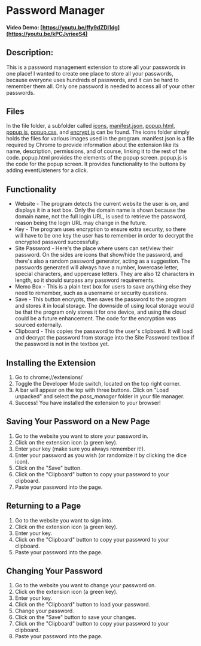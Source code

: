 # Password Manager
#### Video Demo:  [https://youtu.be/ffy9dZDl1dg](https://youtu.be/kPCJvrieeS4)
## Description:
This is a password management extension to store all your passwords in one place! I wanted to create one place to store all your passwords, because everyone uses hundreds of passwords, and it can be hard to remember them all. Only one password is needed to access all of your other passwords.

## Files
In the file folder, a subfolder called [icons](icons), [manifest.json](manifest.json), [popup.html](popup.html), [popup.js](popup.js), [popup.css](popup.css), and [encrypt.js](encrypt.js) can be found. The icons folder simply holds the files for various images used in the program. manifest.json is a file required by Chrome to provide information about the extension like its name, description, permissions, and of course, linking it to the rest of the code. popup.html provides the elements of the popup screen. popup.js is the code for the popup screen. It provides functionality to the buttons by adding eventListeners for a click. 

## Functionality
* Website - The program detects the current website the user is on, and displays it in a text box. Only the domain name is shown because the domain name, not the full login URL, is used to retrieve the password, reason being the login URL may change in the future.
* Key - The program uses encryption to ensure extra security, so there will have to be one key the user has to remember in order to decrypt the encrypted password successfully.
* Site Password - Here's the place where users can set/view their password. On the sides are icons that show/hide the password, and there's also a random password generator, acting as a suggestion. The passwords generated will always have a number, lowercase letter, special characters, and uppercase letters. They are also 12 characters in length, so it should surpass any password requirements.
* Memo Box - This is a plain text box for users to save anything else they need to remember, such as a username or security questions.
* Save - This button encrypts, then saves the password to the program and stores it in local storage. The downside of using local storage would be that the program only stores it for one device, and using the cloud could be a future enhancement. The code for the encryption was sourced externally.
* Clipboard - This copies the password to the user's clipboard. It will load and decrypt the password from storage into the Site Password textbox if the password is not in the textbox yet.

## Installing the Extension
1. Go to chrome://extensions/
2. Toggle the Developer Mode switch, located on the top right corner.
3. A bar will appear on the top with three buttons. Click on "Load unpacked" and select the *pass_manager* folder in your file manager.
4. Success! You have installed the extension to your browser!

## Saving Your Password on a New Page
1. Go to the website you want to store your password in.
2. Click on the extension icon (a green key).
3. Enter your key (make sure you always remember it!).
4. Enter your password as you wish (or randomize it by clicking the dice icon).
5. Click on the "Save" button.
6. Click on the "Clipboard" button to copy your password to your clipboard.
7. Paste your password into the page.

## Returning to a Page
1. Go to the website you want to sign into.
2. Click on the extension icon (a green key).
3. Enter your key.
4. Click on the "Clipboard" button to copy your password to your clipboard.
7. Paste your password into the page.

## Changing Your Password
1. Go to the website you want to change your password on.
2. Click on the extension icon (a green key).
3. Enter your key.
4. Click on the "Clipboard" button to load your password.
5. Change your password.
6. Click on the "Save" button to save your changes.
7. Click on the "Clipboard" button to copy your password to your clipboard.
8. Paste your password into the page.
